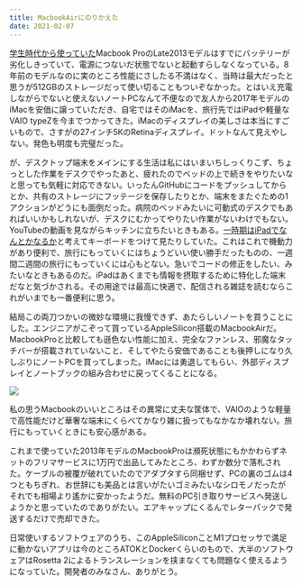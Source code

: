 ```yaml
---
title: MacbookAirにのりかえた
date: 2021-02-07
---
```


[学生時代から使っていた](/post/84137253879/)Macbook ProのLate2013モデルはすでにバッテリーが劣化しきっていて、電源につないだ状態でないと起動すらしなくなっている。8年前のモデルなのに実のところ性能にさしたる不満はなく、当時は最大だったと思うが512GBのストレージだって使い切ることもついぞなかった。とはいえ充電しながらでないと使えないノートPCなんて不便なので友人から2017年モデルのiMacを安価に譲っていただき、自宅ではそのiMacを、旅行先ではiPadや軽量なVAIO typeZを今までつかってきた。iMacのディスプレイの美しさは本当にすごいもので、さすがの27インチ5KのRetinaディスプレイ。ドットなんて見えやしない。発色も明度も完璧だった。

が、デスクトップ端末をメインにする生活は私にはいまいちしっくりこず、ちょっとした作業をデスクでやったあと、疲れたのでベッドの上で続きをやりたいなと思っても気軽に対応できない。いったんGitHubにコードをプッシュしてからとか、共有のストレージにフッテージを保存したりとか、端末をまたぐための1アクションがどうにも面倒だった。病院のベッドみたいに可動式のデスクでもあればいいかもしれないが、デスクにむかってやりたい作業がないわけでもない。YouTubeの動画を見ながらキッチンに立ちたいときもある。[一時期はiPadでなんとかなるか](/post/1588136546/)と考えてキーボードをつけて見たりしていた。これはこれで機動力があり便利で、旅行にもっていくにはちょうどいい使い勝手だったものの、一週間二週間の旅行にもっていくには心もとない。急いでコードの修正をしたい、みたいなときもあるのだ。iPadはあくまでも情報を摂取するために特化した端末だなと気づかされる。その用途では最高に快適で、配信される雑誌を読むならこれがいまでも一番便利に思う。

結局この両刀つかいの微妙な環境に我慢できず、あたらしいノートを買うことにした。エンジニアがこぞって買っているAppleSilicon搭載のMacbookAirだ。MacbookProと比較しても遜色ない性能に加え、完全なファンレス、邪魔なタッチバーが搭載されていないこと、そしてやたら安価であることも後押しになり久しぶりにノートPCを買ってしまった。iMacには勇退してもらい、外部ディスプレイとノートブックの組み合わせに戻ってくることになる。

![](https://photos.smugmug.com/photos/i-zw9S73B/0/95b75827/X4/i-zw9S73B-X4.jpg)

私の思うMacbookのいいところはその異常に丈夫な筐体で、VAIOのような軽量で高性能だけど華奢な端末にくらべてかなり雑に扱ってもなかなか壊れない。旅行にもっていくときにも安心感がある。

これまで使っていた2013年モデルのMacbookProは瀕死状態にもかかわらずネットのフリマサービスに1万円で出品してみたところ、わずか数分で落札された。ケーブルの被覆が破れていたのでアダプタすら同梱せず、PCの裏のゴムは4つともちぎれ、お世辞にも美品とは言いがたいゴミみたいなシロモノだったがそれでも相場より遙かに安かったようだ。無料のPC引き取りサービスへ発送しようかと思っていたのでありがたい。エアキャップにくるんでレターパックで発送するだけで売却できた。

日常使いするソフトウェアのうち、このAppleSiliconことM1プロセッサで満足に動かないアプリは今のところATOKとDockerくらいのもので、大半のソフトウェアはRosetta 2によるトランスレーションを挟まなくても問題なく使えるようになっていた。開発者のみなさん、ありがとう。
